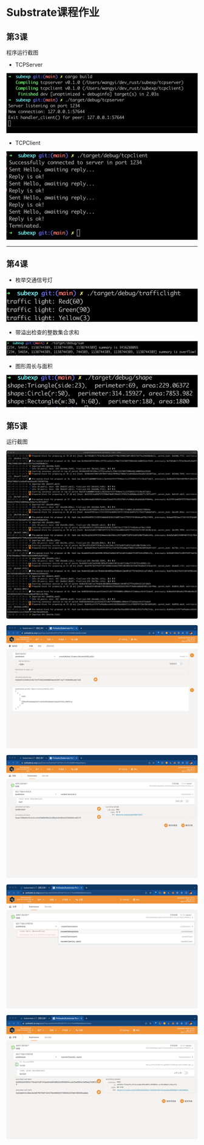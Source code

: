 # Substrate课程作业

## 第3课

程序运行截图

* TCPServer

![TCPServer运行截图](/docs/images/tcpserver.jpeg "TCPServer")

* TCPClient

 ![TCPClient运行截图](/docs/images/tcpclient.jpeg "TCPClient")

 ---

## 第4课

* 枚举交通信号灯

![枚举交通信号灯运行截图](/docs/images/trafficlight.jpeg "traffic light")

* 带溢出检查的整数集合求和

![Sum运行截图](/docs/images/sum.jpeg "Sum with overflow check")

* 图形周长与面积

![Shape运行截图](/docs/images/shape.jpeg "Shape")

## 第5课

运行截图

![course5-1](/docs/images/course5-1.jpg "course5-1")

![course5-2](/docs/images/course5-2.jpg "course5-2")

![course5-3](/docs/images/course5-3.jpg "course5-3")

![course5-4](/docs/images/course5-4.jpg "course5-4")

![course5-5](/docs/images/course5-5.jpg "course5-5")
